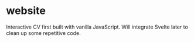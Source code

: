 # website

Interactive CV first built with vanilla JavaScript. 
Will integrate Svelte later to clean up some repetitive code.
